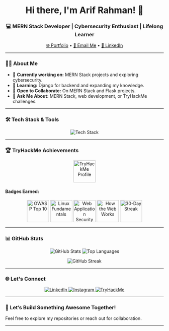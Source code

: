 <h1 align="center">Hi there, I'm Arif Rahman! 👋</h1>
<h3 align="center">💻 MERN Stack Developer | Cybersecurity Enthusiast | Lifelong Learner</h3>

<p align="center">
  <a href="https://next-personal-portfolio-psi.vercel.app/" target="_blank">🌐 Portfolio</a> •
  <a href="mailto:arifrahman1k7@gmail.com">📧 Email Me</a> •
  <a href="https://www.linkedin.com/in/arif-rahman-84b1a2262" target="_blank">💼 LinkedIn</a>
</p>

---

### 👨‍💻 **About Me**
- 🔭 **Currently working on:** MERN Stack projects and exploring cybersecurity.  
- 🌱 **Learning:** Django for backend and expanding my knowledge.  
- 👯 **Open to Collaborate:** On MERN Stack and Flask projects.  
- 💬 **Ask Me About:** MERN Stack, web development, or TryHackMe challenges.  

---

### 🛠️ **Tech Stack & Tools**
<p align="center">
  <img src="https://skillicons.dev/icons?i=html,css,js,react,nodejs,express,mongodb,tailwind,bootstrap,linux,python,firebase,git" alt="Tech Stack" />
</p>

---

### 🏆 **TryHackMe Achievements**
<p align="center">
  <a href="https://tryhackme.com/p/xhexarip1" target="_blank">
    <img src="https://tryhackme-badges.s3.amazonaws.com/xhexarip1.png" alt="TryHackMe Profile" height="70" />
  </a>
</p>

#### **Badges Earned:**
<p align="center">
  <img src="https://tryhackme.com/img/badges/owasptop10.svg" alt="OWASP Top 10" height="70" />
  <img src="https://tryhackme.com/img/badges/linux.svg" alt="Linux Fundamentals" height="70" />
  <img src="https://tryhackme.com/img/badges/webbed.svg" alt="Web Application Security" height="70" />
  <img src="https://tryhackme.com/img/badges/howthewebworks.svg" alt="How the Web Works" height="70" />
  <img src="https://tryhackme.com/img/badges/streak30.svg" alt="30-Day Streak" height="70" />
</p>

---

### 📊 **GitHub Stats**
<p align="center">
  <img src="https://github-readme-stats.vercel.app/api?username=khan1git&show_icons=true&theme=radical" alt="GitHub Stats" />
  <img src="https://github-readme-stats.vercel.app/api/top-langs/?username=khan1git&layout=compact&theme=radical" alt="Top Languages" />
</p>
<p align="center">
  <img src="https://github-readme-streak-stats.herokuapp.com/?user=khan1git&theme=radical" alt="GitHub Streak" />
</p>

---

### 🌐 **Let's Connect**
<p align="center">
  <a href="https://www.linkedin.com/in/arif-rahman-84b1a2262" target="_blank">
    <img src="https://skillicons.dev/icons?i=linkedin" alt="LinkedIn" />
  </a>
  <a href="https://instagram.com/arrahman2739" target="_blank">
    <img src="https://skillicons.dev/icons?i=instagram" alt="Instagram" />
  </a>
  <a href="https://tryhackme.com/p/xhexarip1" target="_blank">
    <img src="https://skillicons.dev/icons?i=security" alt="TryHackMe" />
  </a>
</p>

---

### 🚀 **Let’s Build Something Awesome Together!**
Feel free to explore my repositories or reach out for collaboration.

---
